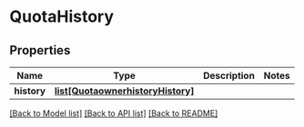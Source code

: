 # QuotaHistory

## Properties
Name | Type | Description | Notes
------------ | ------------- | ------------- | -------------
**history** | [**list[QuotaownerhistoryHistory]**](QuotaownerhistoryHistory.md) |  | 

[[Back to Model list]](../README.md#documentation-for-models) [[Back to API list]](../README.md#documentation-for-api-endpoints) [[Back to README]](../README.md)


